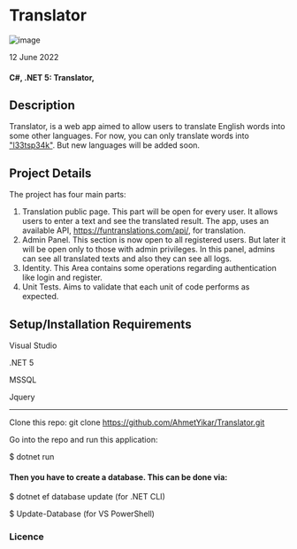 # Translator
![image](https://user-images.githubusercontent.com/58369826/173206661-8771a820-3739-4087-a165-e9b5a7037952.png)

12 June 2022

#### C#, .NET 5: Translator, 

## Description
Translator, is a web app aimed to allow users to translate English words into some other languages. For now, you can only translate words into ["l33tsp34k"](https://en.wikipedia.org/wiki/Leet).
But new languages will be added soon.

## Project Details

The project has four main parts:

1. Translation public page. This part will be open for every user. It allows users to enter a text and see the translated result. The app, uses an available API, https://funtranslations.com/api/, for translation.
2. Admin Panel. This section is now open to all registered users. But later it will be open only to those with admin privileges. In this panel, admins can see all translated texts and also they can see all logs.
3. Identity. This Area contains some operations regarding authentication like login and register. 
4. Unit Tests. Aims to validate that each unit of code performs as expected.

## Setup/Installation Requirements

Visual Studio

.NET 5

MSSQL

Jquery

----

Clone this repo: git clone https://github.com/AhmetYikar/Translator.git

Go into the repo and run this application:

$ dotnet run

#### Then you have to create a database. This can be done via:

$ dotnet ef database update (for .NET CLI)

$ Update-Database (for VS PowerShell)

### Licence


